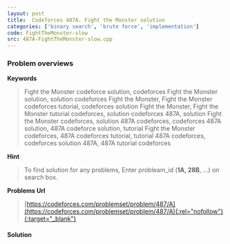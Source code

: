 ```yaml
---
layout: post
title:  Codeforces 487A. Fight the Monster solution
categories: ['binary search', 'brute force', 'implementation']
code: FightTheMonster-slow
src: 487A-FightTheMonster-slow.cpp
---
```

### **Problem overviews**

**Keywords**
> Fight the Monster codeforce solution, codeforces Fight the Monster solution, solution codeforces Fight the Monster, Fight the Monster codeforces tutorial, codeforces solution Fight the Monster, Fight the Monster tutorial codeforces, solution codeforces 487A, solution Fight the Monster codeforces, solution 487A codeforces, codeforces 487A solution, 487A codeforce solution, tutorial Fight the Monster codeforces, 487A codeforces tutorial, tutorial 487A codeforces, codeforces solution 487A, 487A tutorial codeforces

**Hint**
> To find solution for any problems, Enter probleam_id (**1A, 28B**, ...) on search box. 

**Problems Url**
> [https://codeforces.com/problemset/problem/487/A](https://codeforces.com/problemset/problem/487/A){:rel="nofollow"}{:target="_blank"}

#### **Solution**



